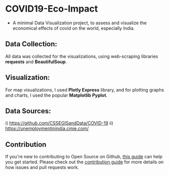 # COVID19-Eco-Impact

* A minimal Data Visualization project, to assess and visualize the economical effects of covid on the world, especially India.

## Data Collection: 

All data was collected for the visualizations, using web-scraping libraries **requests** and **BeautifulSoup**.

## Visualization:

For map visualizations, I used **Plotly Express** library, and for plotting graphs and charts, I used the popular **Matplotlib Pyplot**.

## Data Sources: 
i) https://github.com/CSSEGISandData/COVID-19
ii) https://unemploymentinindia.cmie.com/

## Contribution

If you're new to contributing to Open Source on Github, [this guide](https://guides.github.com/activities/contributing-to-open-source/) can help you get started. Please check out the [contribution guide](https://gist.github.com/MarcDiethelm/7303312) for more details on how issues and pull requests work.
